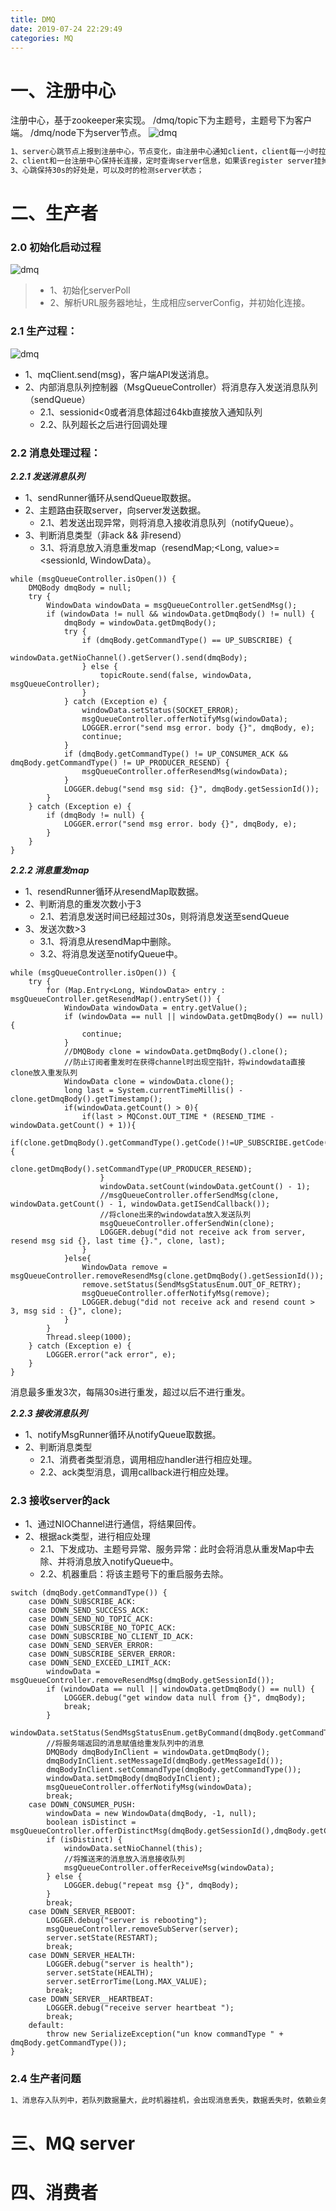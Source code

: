 ```yaml
---
title: DMQ
date: 2019-07-24 22:29:49
categories: MQ
---
```


# 一、注册中心
注册中心，基于zookeeper来实现。
/dmq/topic下为主题号，主题号下为客户端。
/dmq/node下为server节点。
![dmq](dmq/mq-center.png)
``` bash
1、server心跳节点上报到注册中心，节点变化，由注册中心通知client，client每一小时拉取一次全量的配置信息
2、client和一台注册中心保持长连接，定时查询server信息，如果该register server挂掉，消费者会自动连接下一个registerserver，直到有可用连接为止，并能自动重连；
3、心跳保持30s的好处是，可以及时的检测server状态；
```
<!--more-->

# 二、生产者
### 2.0 初始化启动过程
![dmq](dmq/mq-client-center.png)

>- 1、初始化serverPoll
>- 2、解析URL服务器地址，生成相应serverConfig，并初始化连接。

### 2.1 生产过程：
![dmq](dmq/mq-client-server-3.png)
- 1、mqClient.send(msg)，客户端API发送消息。
- 2、内部消息队列控制器（MsgQueueController）将消息存入发送消息队列（sendQueue）
    - 2.1、sessionid<0或者消息体超过64kb直接放入通知队列
    - 2.2、队列超长之后进行回调处理

### 2.2 消息处理过程：
***2.2.1 发送消息队列***
- 1、sendRunner循环从sendQueue取数据。
- 2、主题路由获取server，向server发送数据。
    - 2.1、若发送出现异常，则将消息入接收消息队列（notifyQueue）。
- 3、判断消息类型（非ack && 非resend）
    - 3.1、将消息放入消息重发map（resendMap;<Long, value>=<sessionId, WindowData）。

```
while (msgQueueController.isOpen()) {
    DMQBody dmqBody = null;
    try {
        WindowData windowData = msgQueueController.getSendMsg();
  		if (windowData != null && windowData.getDmqBody() != null) {
  		    dmqBody = windowData.getDmqBody();
  		    try {
  			    if (dmqBody.getCommandType() == UP_SUBSCRIBE) {
  				    windowData.getNioChannel().getServer().send(dmqBody);
  			    } else {
  				    topicRoute.send(false, windowData, msgQueueController);
  			    }
  			} catch (Exception e) {
  			    windowData.setStatus(SOCKET_ERROR);
  			    msgQueueController.offerNotifyMsg(windowData);
  			    LOGGER.error("send msg error. body {}", dmqBody, e);
  			    continue;
  			}
  			if (dmqBody.getCommandType() != UP_CONSUMER_ACK && dmqBody.getCommandType() != UP_PRODUCER_RESEND) {
  			    msgQueueController.offerResendMsg(windowData);
  			}
  			LOGGER.debug("send msg sid: {}", dmqBody.getSessionId());
  		}
  	} catch (Exception e) {
  	    if (dmqBody != null) {
  		    LOGGER.error("send msg error. body {}", dmqBody, e);
  		}
  	}
}
```


***2.2.2 消息重发map***
- 1、resendRunner循环从resendMap取数据。
- 2、判断消息的重发次数小于3
    - 2.1、若消息发送时间已经超过30s，则将消息发送至sendQueue
- 3、发送次数>3
    - 3.1、将消息从resendMap中删除。
    - 3.2、将消息发送至notifyQueue中。
    
```
while (msgQueueController.isOpen()) {
    try {
        for (Map.Entry<Long, WindowData> entry : msgQueueController.getResendMap().entrySet()) {
            WindowData windowData = entry.getValue();
            if (windowData == null || windowData.getDmqBody() == null) {
                continue;
            }
            //DMQBody clone = windowData.getDmqBody().clone();
            //防止订阅者重发时在获得channel时出现空指针，将windowdata直接clone放入重发队列
            WindowData clone = windowData.clone();
            long last = System.currentTimeMillis() - clone.getDmqBody().getTimestamp();
            if(windowData.getCount() > 0){
            	if(last > MQConst.OUT_TIME * (RESEND_TIME - windowData.getCount() + 1)){
                    if(clone.getDmqBody().getCommandType().getCode()!=UP_SUBSCRIBE.getCode()){
                        clone.getDmqBody().setCommandType(UP_PRODUCER_RESEND);
                    }
                    windowData.setCount(windowData.getCount() - 1);
                    //msgQueueController.offerSendMsg(clone, windowData.getCount() - 1, windowData.getISendCallback());
                    //将clone出来的windowdata放入发送队列
                    msgQueueController.offerSendWin(clone);
                    LOGGER.debug("did not receive ack from server, resend msg sid {}, last time {}.", clone, last);
            	}
            }else{
            	WindowData remove = msgQueueController.removeResendMsg(clone.getDmqBody().getSessionId());
                remove.setStatus(SendMsgStatusEnum.OUT_OF_RETRY);
                msgQueueController.offerNotifyMsg(remove);
                LOGGER.debug("did not receive ack and resend count > 3, msg sid : {}", clone);
            }
        }
        Thread.sleep(1000);
    } catch (Exception e) {
        LOGGER.error("ack error", e);
    }
}
```
    
消息最多重发3次，每隔30s进行重发，超过以后不进行重发。  

***2.2.3 接收消息队列***
- 1、notifyMsgRunner循环从notifyQueue取数据。
- 2、判断消息类型
    - 2.1、消费者类型消息，调用相应handler进行相应处理。
    - 2.2、ack类型消息，调用callback进行相应处理。


### 2.3 接收server的ack
- 1、通过NIOChannel进行通信，将结果回传。
- 2、根据ack类型，进行相应处理
    - 2.1、下发成功、主题号异常、服务异常：此时会将消息从重发Map中去除、并将消息放入notifyQueue中。
    - 2.2、机器重启：将该主题号下的重启服务去除。
    
```
switch (dmqBody.getCommandType()) {
    case DOWN_SUBSCRIBE_ACK:
    case DOWN_SEND_SUCCESS_ACK:
    case DOWN_SEND_NO_TOPIC_ACK:
    case DOWN_SUBSCRIBE_NO_TOPIC_ACK:
    case DOWN_SUBSCRIBE_NO_CLIENT_ID_ACK:
    case DOWN_SEND_SERVER_ERROR:
    case DOWN_SUBSCRIBE_SERVER_ERROR:
    case DOWN_SEND_EXCEED_LIMIT_ACK:
        windowData = msgQueueController.removeResendMsg(dmqBody.getSessionId());
        if (windowData == null || windowData.getDmqBody() == null) {
            LOGGER.debug("get window data null from {}", dmqBody);
            break;
        }
        windowData.setStatus(SendMsgStatusEnum.getByCommand(dmqBody.getCommandType()));
        //将服务端返回的消息赋值给重发队列中的消息
        DMQBody dmqBodyInClient = windowData.getDmqBody();
        dmqBodyInClient.setMessageId(dmqBody.getMessageId());
        dmqBodyInClient.setCommandType(dmqBody.getCommandType());
        windowData.setDmqBody(dmqBodyInClient);
        msgQueueController.offerNotifyMsg(windowData);
        break;
    case DOWN_CONSUMER_PUSH:
        windowData = new WindowData(dmqBody, -1, null);
        boolean isDistinct = msgQueueController.offerDistinctMsg(dmqBody.getSessionId(),dmqBody.getClientID());
        if (isDistinct) {
            windowData.setNioChannel(this);
            //将推送来的消息放入消息接收队列
            msgQueueController.offerReceiveMsg(windowData);
        } else {
            LOGGER.debug("repeat msg {}", dmqBody);
        }
        break;
    case DOWN_SERVER_REBOOT:
        LOGGER.debug("server is rebooting");
        msgQueueController.removeSubServer(server);
        server.setState(RESTART);
        break;
    case DOWN_SERVER_HEALTH:
        LOGGER.debug("server is health");
        server.setState(HEALTH);
        server.setErrorTime(Long.MAX_VALUE);
        break;
    case DOWN_SERVER__HEARTBEAT:
        LOGGER.debug("receive server heartbeat ");
        break;
    default:
        throw new SerializeException("un know commandType " + dmqBody.getCommandType());
}
``` 
    
### 2.4 生产者问题
``` bash
1、消息存入队列中，若队列数据量大，此时机器挂机，会出现消息丢失，数据丢失时，依赖业务方日志由业务方自己重发消息，未提供持久化支持。可以采用QMQ方式，支持消息的持久化。    
```
# 三、MQ server





# 四、消费者


